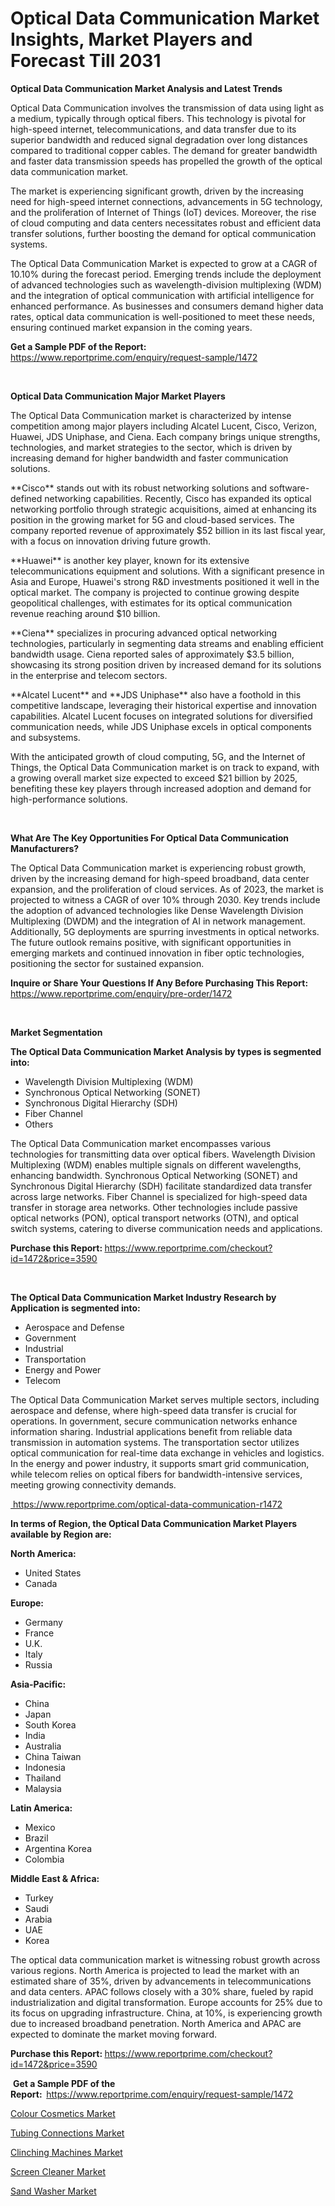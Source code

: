 <p><h1>Optical Data Communication Market Insights, Market Players and Forecast Till 2031</h1></p><p><strong>Optical Data Communication Market Analysis and Latest Trends</strong></p>
<p><p>Optical Data Communication involves the transmission of data using light as a medium, typically through optical fibers. This technology is pivotal for high-speed internet, telecommunications, and data transfer due to its superior bandwidth and reduced signal degradation over long distances compared to traditional copper cables. The demand for greater bandwidth and faster data transmission speeds has propelled the growth of the optical data communication market. </p><p>The market is experiencing significant growth, driven by the increasing need for high-speed internet connections, advancements in 5G technology, and the proliferation of Internet of Things (IoT) devices. Moreover, the rise of cloud computing and data centers necessitates robust and efficient data transfer solutions, further boosting the demand for optical communication systems. </p><p>The Optical Data Communication Market is expected to grow at a CAGR of 10.10% during the forecast period. Emerging trends include the deployment of advanced technologies such as wavelength-division multiplexing (WDM) and the integration of optical communication with artificial intelligence for enhanced performance. As businesses and consumers demand higher data rates, optical data communication is well-positioned to meet these needs, ensuring continued market expansion in the coming years.</p></p>
<p><strong>Get a Sample PDF of the Report:&nbsp;</strong> <a href="https://www.reportprime.com/enquiry/request-sample/1472?utm_campaign=1899&utm_medium=2&utm_source=Github&utm_content=ia&utm_term=24122024&utm_id=optical-data-communication">https://www.reportprime.com/enquiry/request-sample/1472</a></p>
<p>&nbsp;</p>
<p><strong>Optical Data Communication Major Market Players</strong></p>
<p><p>The Optical Data Communication market is characterized by intense competition among major players including Alcatel Lucent, Cisco, Verizon, Huawei, JDS Uniphase, and Ciena. Each company brings unique strengths, technologies, and market strategies to the sector, which is driven by increasing demand for higher bandwidth and faster communication solutions.</p><p>**Cisco** stands out with its robust networking solutions and software-defined networking capabilities. Recently, Cisco has expanded its optical networking portfolio through strategic acquisitions, aimed at enhancing its position in the growing market for 5G and cloud-based services. The company reported revenue of approximately $52 billion in its last fiscal year, with a focus on innovation driving future growth.</p><p>**Huawei** is another key player, known for its extensive telecommunications equipment and solutions. With a significant presence in Asia and Europe, Huawei's strong R&D investments positioned it well in the optical market. The company is projected to continue growing despite geopolitical challenges, with estimates for its optical communication revenue reaching around $10 billion.</p><p>**Ciena** specializes in procuring advanced optical networking technologies, particularly in segmenting data streams and enabling efficient bandwidth usage. Ciena reported sales of approximately $3.5 billion, showcasing its strong position driven by increased demand for its solutions in the enterprise and telecom sectors.</p><p>**Alcatel Lucent** and **JDS Uniphase** also have a foothold in this competitive landscape, leveraging their historical expertise and innovation capabilities. Alcatel Lucent focuses on integrated solutions for diversified communication needs, while JDS Uniphase excels in optical components and subsystems.</p><p>With the anticipated growth of cloud computing, 5G, and the Internet of Things, the Optical Data Communication market is on track to expand, with a growing overall market size expected to exceed $21 billion by 2025, benefiting these key players through increased adoption and demand for high-performance solutions.</p></p>
<p>&nbsp;</p>
<p><strong>What Are The Key Opportunities For Optical Data Communication Manufacturers?</strong></p>
<p><p>The Optical Data Communication market is experiencing robust growth, driven by the increasing demand for high-speed broadband, data center expansion, and the proliferation of cloud services. As of 2023, the market is projected to witness a CAGR of over 10% through 2030. Key trends include the adoption of advanced technologies like Dense Wavelength Division Multiplexing (DWDM) and the integration of AI in network management. Additionally, 5G deployments are spurring investments in optical networks. The future outlook remains positive, with significant opportunities in emerging markets and continued innovation in fiber optic technologies, positioning the sector for sustained expansion.</p></p>
<p><strong>Inquire or Share Your Questions If Any Before Purchasing This Report:</strong> <a href="https://www.reportprime.com/enquiry/pre-order/1472?utm_campaign=1899&utm_medium=2&utm_source=Github&utm_content=ia&utm_term=24122024&utm_id=optical-data-communication">https://www.reportprime.com/enquiry/pre-order/1472</a></p>
<p>&nbsp;</p>
<p><strong>Market Segmentation</strong></p>
<p><strong>The Optical Data Communication Market Analysis by types is segmented into:</strong></p>
<p><ul><li>Wavelength Division Multiplexing (WDM)</li><li>Synchronous Optical Networking (SONET)</li><li>Synchronous Digital Hierarchy (SDH)</li><li>Fiber Channel</li><li>Others</li></ul></p>
<p><p>The Optical Data Communication market encompasses various technologies for transmitting data over optical fibers. Wavelength Division Multiplexing (WDM) enables multiple signals on different wavelengths, enhancing bandwidth. Synchronous Optical Networking (SONET) and Synchronous Digital Hierarchy (SDH) facilitate standardized data transfer across large networks. Fiber Channel is specialized for high-speed data transfer in storage area networks. Other technologies include passive optical networks (PON), optical transport networks (OTN), and optical switch systems, catering to diverse communication needs and applications.</p></p>
<p><strong>Purchase this Report:&nbsp;</strong><a href="https://www.reportprime.com/checkout?id=1472&price=3590&utm_campaign=1899&utm_medium=2&utm_source=Github&utm_content=ia&utm_term=24122024&utm_id=optical-data-communication">https://www.reportprime.com/checkout?id=1472&price=3590</a></p>
<p>&nbsp;</p>
<p><strong>The Optical Data Communication Market Industry Research by Application is segmented into:</strong></p>
<p><ul><li>Aerospace and Defense</li><li>Government</li><li>Industrial</li><li>Transportation</li><li>Energy and Power</li><li>Telecom</li></ul></p>
<p><p>The Optical Data Communication Market serves multiple sectors, including aerospace and defense, where high-speed data transfer is crucial for operations. In government, secure communication networks enhance information sharing. Industrial applications benefit from reliable data transmission in automation systems. The transportation sector utilizes optical communication for real-time data exchange in vehicles and logistics. In the energy and power industry, it supports smart grid communication, while telecom relies on optical fibers for bandwidth-intensive services, meeting growing connectivity demands.</p></p>
<p><a href="https://www.reportprime.com/optical-data-communication-r1472?utm_campaign=1899&utm_medium=2&utm_source=Github&utm_content=ia&utm_term=24122024&utm_id=optical-data-communication">&nbsp;https://www.reportprime.com/optical-data-communication-r1472</a></p>
<p><strong>In terms of Region, the Optical Data Communication Market Players available by Region are:</strong></p>
<p>
    <p> <strong> North America: </strong>
        <ul>
            <li>United States</li>
            <li>Canada</li>
        </ul>
        </p> 
    <p> <strong> Europe: </strong>
        <ul>
            <li>Germany</li>
            <li>France</li>
            <li>U.K.</li>
            <li>Italy</li>
            <li>Russia</li>
        </ul>
        </p> 
    <p> <strong> Asia-Pacific: </strong>
        <ul>
            <li>China</li>
            <li>Japan</li>
            <li>South Korea</li>
            <li>India</li>
            <li>Australia</li>
            <li>China Taiwan</li>
            <li>Indonesia</li>
            <li>Thailand</li>
            <li>Malaysia</li>
        </ul>
        </p> 
    <p> <strong> Latin America: </strong>
        <ul>
            <li>Mexico</li>
            <li>Brazil</li>
            <li>Argentina Korea</li>
            <li>Colombia</li>
        </ul>
        </p> 
    <p> <strong> Middle East & Africa: </strong>
        <ul>
            <li>Turkey</li>
            <li>Saudi</li>
            <li>Arabia</li>
            <li>UAE</li>
            <li>Korea</li>
        </ul>
    </p>
    </p>
<p><p>The optical data communication market is witnessing robust growth across various regions. North America is projected to lead the market with an estimated share of 35%, driven by advancements in telecommunications and data centers. APAC follows closely with a 30% share, fueled by rapid industrialization and digital transformation. Europe accounts for 25% due to its focus on upgrading infrastructure. China, at 10%, is experiencing growth due to increased broadband penetration. North America and APAC are expected to dominate the market moving forward.</p></p>
<p><strong>Purchase this Report: </strong><a href="https://www.reportprime.com/checkout?id=1472&price=3590&utm_campaign=1899&utm_medium=2&utm_source=Github&utm_content=ia&utm_term=24122024&utm_id=optical-data-communication">https://www.reportprime.com/checkout?id=1472&price=3590</a></p>
<p>&nbsp;<strong>Get a Sample PDF of the Report:&nbsp;&nbsp;</strong><a href="https://www.reportprime.com/enquiry/request-sample/1472?utm_campaign=1899&utm_medium=2&utm_source=Github&utm_content=ia&utm_term=24122024&utm_id=optical-data-communication">https://www.reportprime.com/enquiry/request-sample/1472</a></p>
<p><strong></strong></p>
<p><p><a href="https://www.linkedin.com/pulse/colour-cosmetics-market-size-growth-drivers-global-revenue-chb1c?utm_campaign=1899&utm_medium=2&utm_source=Github&utm_content=ia&utm_term=24122024&utm_id=optical-data-communication">Colour Cosmetics Market</a></p><p><a href="https://www.linkedin.com/pulse/tubing-connections-market-research-future-outlook-forecasted-vvqnf?utm_campaign=1899&utm_medium=2&utm_source=Github&utm_content=ia&utm_term=24122024&utm_id=optical-data-communication">Tubing Connections Market</a></p><p><a href="https://www.linkedin.com/pulse/comprehensive-clinching-machines-market-study-projected-growth-gse3e?utm_campaign=1899&utm_medium=2&utm_source=Github&utm_content=ia&utm_term=24122024&utm_id=optical-data-communication">Clinching Machines Market</a></p><p><a href="https://www.linkedin.com/pulse/global-screen-cleaner-market-study-2024-2031-43-cagr-in-depth-lxg6e?utm_campaign=1899&utm_medium=2&utm_source=Github&utm_content=ia&utm_term=24122024&utm_id=optical-data-communication">Screen Cleaner Market</a></p><p><a href="https://www.linkedin.com/pulse/sand-washer-market-analysis-post-pandemic-reset-emerging-trends-gxu6c?utm_campaign=1899&utm_medium=2&utm_source=Github&utm_content=ia&utm_term=24122024&utm_id=optical-data-communication">Sand Washer Market</a></p></p>